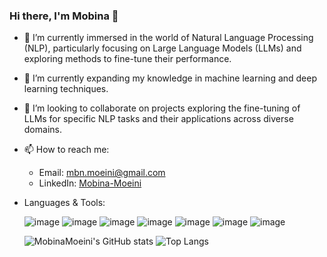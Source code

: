 ### Hi there, I'm Mobina 👋

- 🔭 I’m currently immersed in the world of Natural Language Processing (NLP), particularly focusing on Large Language Models (LLMs) and exploring methods to fine-tune their performance.
- 🌱 I’m currently expanding my knowledge in machine learning and deep learning techniques.
- 👯 I’m looking to collaborate on projects exploring the fine-tuning of LLMs for specific NLP tasks and their applications across diverse domains.
- 📫 How to reach me:
  - Email: mbn.moeini@gmail.com
  - LinkedIn: [Mobina-Moeini](https://www.linkedin.com/in/mobina-moeini/)
- Languages & Tools:
 
  ![image](https://github.com/mbnmoeini/mbnmoeini/assets/59204475/20ffdaa8-d3ad-4732-93ab-b0cca36972cd)
  ![image](https://github.com/mbnmoeini/mbnmoeini/assets/59204475/8053ed66-2c19-457c-b701-038361852f6d)
  ![image](https://icons.iconarchive.com/icons/simpleicons-team/simple/48/pytorch-icon.png)
  ![image](https://github.com/mbnmoeini/mbnmoeini/assets/59204475/9df62cff-9d78-4986-b53b-de199aa16679)
  ![image](https://github.com/mbnmoeini/mbnmoeini/assets/59204475/e4c66b16-d6b6-49fe-a169-5e3dba5cc2d5)
  ![image](https://github.com/mbnmoeini/mbnmoeini/assets/59204475/b78b669a-dd59-4dac-9268-dc2901b977a0)
  ![image](https://github.com/mbnmoeini/mbnmoeini/assets/59204475/28d2dc46-9ac2-43dc-af39-ba0ecc6f5609)






  ![MobinaMoeini's GitHub stats](https://github-readme-stats.vercel.app/api?username=mbnmoeini&show_icons=true&bg_color=fffefe)
  ![Top Langs](https://github-readme-stats.vercel.app/api/top-langs/?username=mbnmoeini&layout=compact)

